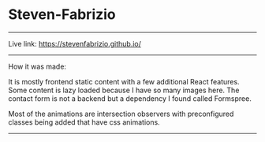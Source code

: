 # Steven-Fabrizio

---

Live link: https://stevenfabrizio.github.io/

---

How it was made:

It is mostly frontend static content with a few additional React features. Some content is lazy loaded because I have so many images here. The contact form is not a backend but a dependency I found called Formspree.

Most of the animations are intersection observers with preconfigured classes being added that have css animations.

---
